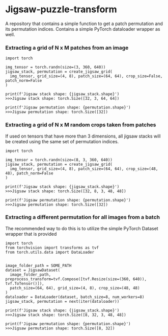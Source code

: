 # Jigsaw-puzzle-transform
A repository that contains a simple function to get a patch permutation and its permutation indices. Contains a simple PyTorch dataloader wrapper as well. 

### Extracting a grid of N x M patches from an image
```python3
import torch

img_tensor = torch.randn(size=(3, 360, 640))
jigsaw_stack, permutation = create_jigsaw_grid(
  img_tensor, grid_size=(4, 8), patch_size=(64, 64), crop_size=False, patch_norm=False
)

print(f'Jigsaw stack shape: {jigsaw_stack.shape}')
>>>Jigsaw stack shape: torch.Size([32, 3, 64, 64])

print(f'Jigsaw permutation shape: {permutation.shape}')
>>>Jigsaw permutation shape: torch.Size([32])
```

### Extracting a grid of N x M random crops taken from patches
If used on tensors that have more than 3 dimensions, all jigsaw stacks will be created using the same set of permutation indices.
```python3
import torch

img_tensor = torch.randn(size=(8, 3, 360, 640))
jigsaw_stack, permutation = create_jigsaw_grid(
  img_tensor, grid_size=(4, 8), patch_size=(64, 64), crop_size=(48, 48), patch_norm=False
)

print(f'Jigsaw stack shape: {jigsaw_stack.shape}')
>>>Jigsaw stack shape: torch.Size([32, 8, 3, 48, 48])

print(f'Jigsaw permutation shape: {permutation.shape}')
>>>Jigsaw permutation shape: torch.Size([32])
```

### Extracting a different permutation for all images from a batch
The recommended way to do this is to utilize the simple PyTorch Dataset wrapper that is provided
```python3
import torch
from torchvision import transforms as tvf
from torch.utils.data import DataLoader


image_folder_path = SOME_PATH
dataset = JigsawDataset(
  image_folder_path, preprocess_transform=tvf.Compose([tvf.Resize(size=(360, 640)), tvf.ToTensor()]),
  patch_size=(64, 64), grid_size=(4, 8), crop_size=(48, 48)
)
dataloader = DataLoader(dataset, batch_size=8, num_workers=8)
jigsaw_stack, permutation = next(iter(dataloader))

print(f'Jigsaw stack shape: {jigsaw_stack.shape}')
>>>Jigsaw stack shape: torch.Size([8, 32, 3, 48, 48])

print(f'Jigsaw permutation shape: {permutation.shape}')
>>>Jigsaw permutation shape: torch.Size([8, 32])
```
